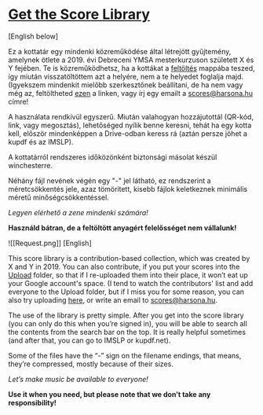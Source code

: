 # [Get the Score Library](mailto:scores@harsona.hu?subject=Score_Library&Subject&body=Please_send_me_the_Score_Library_Thanks)

[English below]

Ez a kottatár egy mindenki közreműködése által létrejött gyűjtemény, amelynek ötlete a 2019. évi Debreceni YMSA mesterkurzuson született X és Y fejében. Te is közreműködhetsz, ha a kottákat a [feltöltés](https://drive.google.com/drive/folders/1pfs4gyP6S_39VI03s-GH8EyXEGYcX-99?usp=sharing) mappába teszed, így miután visszatöltöttem azt a helyére, nem a te helyedet foglalja majd. (Igyekszem mindenkit mielőbb szerkesztőnek beállítani, de ha nem vagy még az, feltöltheted [ezen](https://drive.google.com/drive/folders/19Ju50Ii1CyrQ29IFsO8qf2oNry6YhAZS) a linken, vagy írj egy emailt a scores@harsona.hu címre!

A használata rendkívül egyszerű. Miután valahogyan hozzájutottál (QR-kód, link, vagy megosztás), lehetőséged nyílik benne keresni, tehát ha egy kotta kell, először mindenképpen a Drive-odban keress rá (aztán persze jöhet a kupdf és az IMSLP).

A kottatárról rendszeres időközönként biztonsági másolat készül winchesterre.

Néhány fájl nevének végén egy "-" jel látható, ez rendszerint a méretcsökkentés jele, azaz tömörített, kisebb fájlok keletkeznek minimális méretű minőségcsökkentéssel.

*Legyen elérhető a zene mindenki számára!*

**Használd bátran, de a feltöltött anyagért felelősséget nem vállalunk!**

![[Request.png]]
[English]

This score library is a contribution-based collection, which was created by X and Y in 2019. You can also contribute, if you put your scores into the [Upload](https://drive.google.com/drive/folders/1pfs4gyP6S_39VI03s-GH8EyXEGYcX-99?usp=sharing) folder, so that if I re-uploaded them into their place, it won’t eat up your Google account's space. (I tend to watch the contributors' list and add everyone to the Upload folder, but if I miss you for some reason, you can also try uploading [here](https://drive.google.com/drive/folders/19Ju50Ii1CyrQ29IFsO8qf2oNry6YhAZS), or write an email to scores@harsona.hu.  

The use of the library is pretty simple. After you get into the score library (you can only do this when you’re signed in), you will be able to search all the contents from the search bar on the top. It is really helpful sometimes (and after that, you can go to IMSLP or kupdf.net).

Some of the files have the “-” sign on the filename endings, that means, they’re compressed, mostly because of their sizes.

*Let’s make music be available to everyone!*

**Use it when you need, but please note that we don’t take any responsibility!**